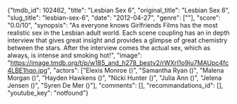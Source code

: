 {"tmdb_id": 102462, "title": "Lesbian Sex 6", "original_title": "Lesbian Sex 6", "slug_title": "lesbian-sex-6", "date": "2012-04-27", "genre": [""], "score": "0.0/10", "synopsis": "As everyone knows Girlfriends Films has the most realistic sex in the Lesbian adult world. Each scene coupling has an in depth interview that gives great insight and provides a glimpse of great chemistry between the stars. After the interview comes the actual sex, which as always, is intense and smoking hot!", "image": "https://image.tmdb.org/t/p/w185_and_h278_bestv2/rWXrI1o9ju7MAUpc4fc4LBE1hqo.jpg", "actors": ["Elexis Monroe ()", "Samantha Ryan ()", "Malena Morgan ()", "Hayden Hawkens ()", "Nicki Hunter ()", "Julia Ann ()", "Jelena Jensen ()", "Syren De Mer ()"], "comments": [], "recommandations_id": [], "youtube_key": "notfound"}